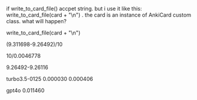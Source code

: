 if  write_to_card_file() accpet string.  but i use it  like this: write_to_card_file(card + "\n") . the card is an instance of AnkiCard custom class. what will happen? 


write_to_card_file(card + "\n")



(9.311698-9.26492)/10


10/0.0046778


9.26492-9.26116

turbo3.5-0125
0.000030
0.000406

gpt4o
0.011460
